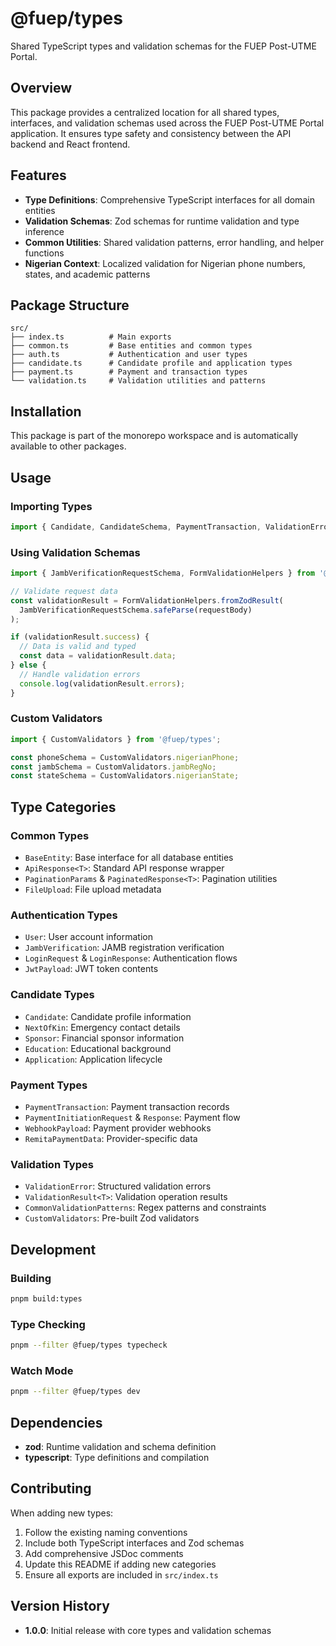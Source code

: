 # @fuep/types

Shared TypeScript types and validation schemas for the FUEP Post-UTME Portal.

## Overview

This package provides a centralized location for all shared types, interfaces, and validation schemas used across the FUEP Post-UTME Portal application. It ensures type safety and consistency between the API backend and React frontend.

## Features

- **Type Definitions**: Comprehensive TypeScript interfaces for all domain entities
- **Validation Schemas**: Zod schemas for runtime validation and type inference
- **Common Utilities**: Shared validation patterns, error handling, and helper functions
- **Nigerian Context**: Localized validation for Nigerian phone numbers, states, and academic patterns

## Package Structure

```
src/
├── index.ts          # Main exports
├── common.ts         # Base entities and common types
├── auth.ts           # Authentication and user types
├── candidate.ts      # Candidate profile and application types
├── payment.ts        # Payment and transaction types
└── validation.ts     # Validation utilities and patterns
```

## Installation

This package is part of the monorepo workspace and is automatically available to other packages.

## Usage

### Importing Types

```typescript
import { Candidate, CandidateSchema, PaymentTransaction, ValidationError } from '@fuep/types';
```

### Using Validation Schemas

```typescript
import { JambVerificationRequestSchema, FormValidationHelpers } from '@fuep/types';

// Validate request data
const validationResult = FormValidationHelpers.fromZodResult(
  JambVerificationRequestSchema.safeParse(requestBody)
);

if (validationResult.success) {
  // Data is valid and typed
  const data = validationResult.data;
} else {
  // Handle validation errors
  console.log(validationResult.errors);
}
```

### Custom Validators

```typescript
import { CustomValidators } from '@fuep/types';

const phoneSchema = CustomValidators.nigerianPhone;
const jambSchema = CustomValidators.jambRegNo;
const stateSchema = CustomValidators.nigerianState;
```

## Type Categories

### Common Types

- `BaseEntity`: Base interface for all database entities
- `ApiResponse<T>`: Standard API response wrapper
- `PaginationParams` & `PaginatedResponse<T>`: Pagination utilities
- `FileUpload`: File upload metadata

### Authentication Types

- `User`: User account information
- `JambVerification`: JAMB registration verification
- `LoginRequest` & `LoginResponse`: Authentication flows
- `JwtPayload`: JWT token contents

### Candidate Types

- `Candidate`: Candidate profile information
- `NextOfKin`: Emergency contact details
- `Sponsor`: Financial sponsor information
- `Education`: Educational background
- `Application`: Application lifecycle

### Payment Types

- `PaymentTransaction`: Payment transaction records
- `PaymentInitiationRequest` & `Response`: Payment flow
- `WebhookPayload`: Payment provider webhooks
- `RemitaPaymentData`: Provider-specific data

### Validation Types

- `ValidationError`: Structured validation errors
- `ValidationResult<T>`: Validation operation results
- `CommonValidationPatterns`: Regex patterns and constraints
- `CustomValidators`: Pre-built Zod validators

## Development

### Building

```bash
pnpm build:types
```

### Type Checking

```bash
pnpm --filter @fuep/types typecheck
```

### Watch Mode

```bash
pnpm --filter @fuep/types dev
```

## Dependencies

- **zod**: Runtime validation and schema definition
- **typescript**: Type definitions and compilation

## Contributing

When adding new types:

1. Follow the existing naming conventions
2. Include both TypeScript interfaces and Zod schemas
3. Add comprehensive JSDoc comments
4. Update this README if adding new categories
5. Ensure all exports are included in `src/index.ts`

## Version History

- **1.0.0**: Initial release with core types and validation schemas
